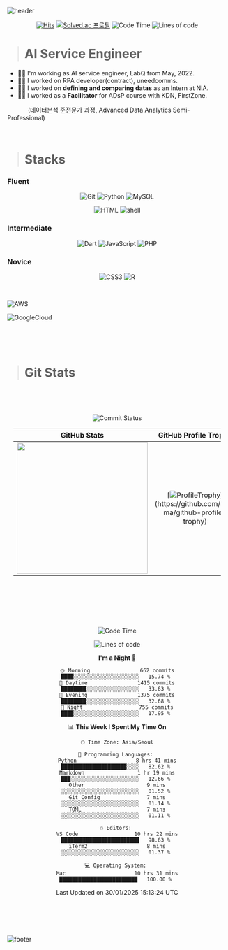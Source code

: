 ![header](https://capsule-render.vercel.app/api?type=waving&color=timeGradient&height=250&section=header&text=Ashbee%20Kim&fontSize=70&fontAlign=75&fontAlignY=45&desc=Codes,%20Docs,%20and%20Papers&descSize=20&descAlign=84&descAlignY=60)

<div align=center>
	
  [![Hits](https://hits.seeyoufarm.com/api/count/incr/badge.svg?url=https%3A%2F%2Fgithub.com%2FAshbeeKim)](https://hits.seeyoufarm.com) 
  [![Solved.ac 프로필](http://mazassumnida.wtf/api/mini/generate_badge?boj=ashbeekim)](https://solved.ac/ashbeekim)
  ![Code Time](http://img.shields.io/badge/Code%20Time-1%2C060%20hrs%2013%20mins-blue)
  ![Lines of code](https://img.shields.io/badge/From%20Hello%20World%20I%27ve%20Written-9.9%20million%20lines%20of%20code-blue)

</div>

[//]: <> (대회 끝내고, script 공부하면서 capsule-render 참고한 방식으로 원하는 규격으로 재생성하기)

> # AI Service Engineer
* :woman_office_worker: I'm working as AI service engineer, LabQ from May, 2022.
* :woman_office_worker: I worked on RPA developer(contract), uneedcomms.
* :woman_office_worker: I worked on **defining and comparing datas** as an Intern at NIA.
* :woman_teacher: I worked as a **Facilitator** for ADsP course with KDN, FirstZone.
<p>&nbsp &nbsp &nbsp &nbsp &nbsp &nbsp (데이터분석 준전문가 과정, Advanced Data Analytics Semi-Professional)</p><br>

<!--
* :file_cabinet: [Projects](./Docs/projects.md)
* :clipboard: [Education](./Docs/education.md)
-->

> # Stacks
[//]: <> (스킬셋)
### Fluent
  <div align="center">

  ![Git](https://img.shields.io/badge/git-%20GitHub%20%7C%20GitLab%20-3e1166.svg?&style=flat&logo=git&labelColor=000000&cacheSeconds=3600$logoWidth=80)
  ![Python](https://img.shields.io/badge/Python-v3.7%20above-blue.svg?&style=flat&logo=Python&logoColor=white&labelColor=abcdef&cacheSeconds=3600$logoWidth=60)
  ![MySQL](https://img.shields.io/badge/MySQL-%20MySQL%20%7C%20CloudSQL%20-4479A1.svg?&style=flat&logo=MySQL&labelColor=ffffff&cacheSeconds=3600$logoWidth=80)

  ![HTML](https://img.shields.io/badge/HTML5-jinja2%20%7C%20HTML-E34F26.svg?&style=flat&logo=HTML5&logoColor=white&labelColor=F99A66&cacheSeconds=3600$logoWidth=40)
  ![shell](https://img.shields.io/badge/shell-%20zsh%20%7C%20bash-999999.svg?&style=flat&logo=iTerm2&logoColor=white&labelColor=000000&cacheSeconds=3600$logoWidth=80)

  </div>

### Intermediate
  <div align="center">

  ![Dart](https://img.shields.io/badge/Dart-Flutter-02569B.svg?&style=flat&logo=dart&logoColor=white&labelColor=0175C2&cacheSeconds=3600$logoWidth=50)
  ![JavaScript](https://img.shields.io/badge/JavaScript-jQuery%20%7C%20BootStrap-lightyellow.svg?&style=flat&logo=javascript&logoColor=white&labelColor=F7DF1E&cacheSeconds=3600$logoWidth=50)
  ![PHP](https://img.shields.io/badge/PHP-6C78AF.svg?&style=flat&logo=php&logoColor=white&labelColor=777BB4&cacheSeconds=3600$logoWidth=50)

  </div>

### Novice
  <div align="center">

  ![CSS3](https://img.shields.io/badge/%20CSS3%20-Bootstrap-lightblue.svg?&style=flat&logo=css3&logoColor=white&labelColor=1572B6&cacheSeconds=3600$logoWidth=50)
  ![R](https://img.shields.io/badge/%20%20R%20%20-rpy2%20%7C%20Google%20Colab%20%7C%20r-3757bf.svg?&style=flat&logo=R&labelColor=9E9E99&cacheSeconds=3600$logoWidth=50)

  </div>
</br>

  ![AWS](https://img.shields.io/badge/AWS-EC2%20%7C%20RDS%20%7C%20etc%2E-FF9900.svg?&style=flat&logo=amazonaws&logoColor=white&labelColor=orange&cacheSeconds=3600$logoWidth=70)

  ![GoogleCloud](https://img.shields.io/badge/GCP%28GCE%29-Cloud%20Shell%20%7C%20Cloud%20Storage%20%7C%20BigQuery%20%7C%20etc%2E-0C9D58.svg?&style=flat&logo=GoogleCloud&logoColor=white&labelColor=4285F4&cacheSeconds=3600$logoWidth=70)

</br>

[comment]: <> (척도의 기준을 잡기 애매한 GCP는 논외로 하고, Fluent, Intermediate, Novice는 사용 빈도 혹은 삽질에 걸리는 시간을 기준으로 정리함.)
</br>

> # Git Stats
[comment]: <> (GitHub README STATS and Profile Trophy 시작 지점)
</br>
<div align="center" style="padding:1em;">

  ![Commit Status](https://github-readme-streak-stats.herokuapp.com?user=AshbeeKim&theme=blueberry_duo)

[//]: <> (https://github.com/ashbeekim/github-readme-stats)
[//]: <> (https://github-readme-stats.vercel.app/api/wakatime?username=ashbeekim)

| GitHub Stats | GitHub Profile Trophy |
|:------------:|:---------------------:|
| <a align="center" href="https://github.com/anuraghazra/github-readme-stats"><img width="300px" src="https://github-readme-stats.vercel.app/api?username=ashbeekim&show_icons=true&theme=buefy"/></a>  | [![ProfileTrophy](https://github-profile-trophy.vercel.app/?username=ashbeekim&theme=oldie&rank=-C,-?)](https://github.com/ryo-ma/github-profile-trophy) |

</div>

[comment]: <> (GitHub Profile Trophy 종료 지점)
</br>


[comment]: <> (wakatime 시작 부분)

<div align="center" width="80%" style="padding:2em;">

<!--START_SECTION:waka-->
![Code Time](http://img.shields.io/badge/Code%20Time-3%2C138%20hrs%2049%20mins-blue)

![Lines of code](https://img.shields.io/badge/From%20Hello%20World%20I%27ve%20Written-19.8%20million%20lines%20of%20code-blue)

**I'm a Night 🦉** 

```text
🌞 Morning                662 commits         ████░░░░░░░░░░░░░░░░░░░░░   15.74 % 
🌆 Daytime                1415 commits        ████████░░░░░░░░░░░░░░░░░   33.63 % 
🌃 Evening                1375 commits        ████████░░░░░░░░░░░░░░░░░   32.68 % 
🌙 Night                  755 commits         ████░░░░░░░░░░░░░░░░░░░░░   17.95 % 
```


📊 **This Week I Spent My Time On** 

```text
🕑︎ Time Zone: Asia/Seoul

💬 Programming Languages: 
Python                   8 hrs 41 mins       █████████████████████░░░░   82.62 % 
Markdown                 1 hr 19 mins        ███░░░░░░░░░░░░░░░░░░░░░░   12.66 % 
Other                    9 mins              ░░░░░░░░░░░░░░░░░░░░░░░░░   01.52 % 
Git Config               7 mins              ░░░░░░░░░░░░░░░░░░░░░░░░░   01.14 % 
TOML                     7 mins              ░░░░░░░░░░░░░░░░░░░░░░░░░   01.11 % 

🔥 Editors: 
VS Code                  10 hrs 22 mins      █████████████████████████   98.63 % 
iTerm2                   8 mins              ░░░░░░░░░░░░░░░░░░░░░░░░░   01.37 % 

💻 Operating System: 
Mac                      10 hrs 31 mins      █████████████████████████   100.00 % 
```


 Last Updated on 30/01/2025 15:13:24 UTC
<!--END_SECTION:waka-->
</div>
</br></br>

[comment]: <> (wakatime 종료 지점)

<!--
<h2 align="center">🛤️RoadMap</h2>
<ol><big><b>Step1.</b> Data Analyst</big></ol>
<ol><small></small></ol>
<ol><big><b>Step2.</b> Full Stack Developer</big></ol>
<ol><small><i>---------- in progress ----------</i></small></ol>
<!--<ol><big><b>Step3.</b> Data Scientist</big></ol>
[//]: <> (data analyst의 경우, Fundamentals, Statistics, Programming, Machine Learning, Text Mining/NLP, Visualization, Big Data, Data Ingestion, Data Munging, Toolbox에 대한 내용을 이해해야 함)
[//]: <> (full-stack은 PM, Design, Back-End, Front-End, Mobile, Databases, DevOps, Version Control 등을 다 할 수 있어야 함)
[//]: <> (data scientist는 보다 깊은 이해가 필요함_괜히 10년 경력자를 찾는게 아닌 듯_Math, Dev, Domain 삼위일체의 경지)

3d model of GitHub contribution graph
https://skyline.github.com/
-->

![footer](https://capsule-render.vercel.app/api?type=waving&color=timeGradient&height=250&section=footer&text=Thank%20You&fontSize=90&fontAlignY=70)
